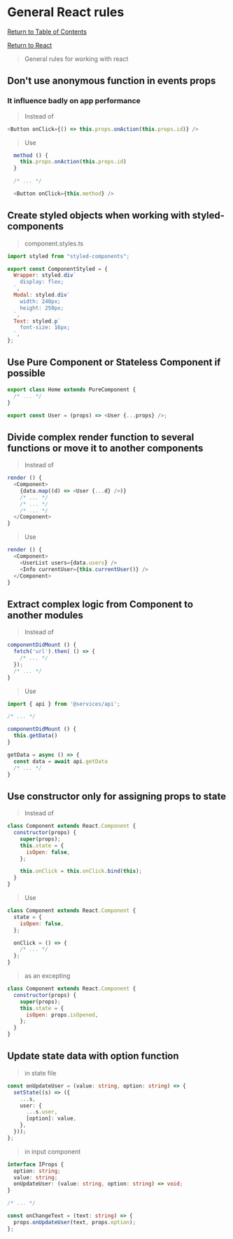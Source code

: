 # General React rules

[Return to Table of Contents](../../README.md)

[Return to React](README.md)

> General rules for working with react

## Don't use anonymous function in events props

### It influence badly on app performance

> Instead of

```javascript
<Button onClick={() => this.props.onAction(this.props.id)} />
```

> Use

```javascript
  method () {
    this.props.onAction(this.props.id)
  }

  /* ... */

  <Button onClick={this.method} />
```

## Create styled objects when working with styled-components

> component.styles.ts

```javascript
import styled from "styled-components";

export const ComponentStyled = {
  Wrapper: styled.div`
    display: flex;
  `,
  Modal: styled.div`
    width: 240px;
    height: 250px;
  `,
  Text: styled.p`
    font-size: 16px;
  `,
};
```

## Use Pure Component or Stateless Component if possible

```javascript
export class Home extends PureComponent {
  /* ... */
}

export const User = (props) => <User {...props} />;
```

## Divide complex render function to several functions or move it to another components

> Instead of

```javascript
render () {
  <Component>
    {data.map((d) => <User {...d} />)}
    /* ... */
    /* ... */
    /* ... */
  </Component>
}
```

> Use

```javascript
render () {
  <Component>
    <UserList users={data.users} />
    <Info currentUser={this.currentUser()} />
  </Component>
}
```

## Extract complex logic from Component to another modules

> Instead of

```javascript
componentDidMount () {
  fetch('url').then( () => {
    /* ... */
  });
  /* ... */
}
```

> Use

```javascript
import { api } from '@services/api';

/* ... */

componentDidMount () {
  this.getData()
}

getData = async () => {
  const data = await api.getData
  /* ... */
}
```

## Use constructor only for assigning props to state

> Instead of

```javascript
class Component extends React.Component {
  constructor(props) {
    super(props);
    this.state = {
      isOpen: false,
    };

    this.onClick = this.onClick.bind(this);
  }
}
```

> Use

```javascript
class Component extends React.Component {
  state = {
    isOpen: false,
  };

  onClick = () => {
    /* ... */
  };
}
```

> as an excepting

```javascript
class Component extends React.Component {
  constructor(props) {
    super(props);
    this.state = {
      isOpen: props.isOpened,
    };
  }
}
```

## Update state data with option function

> in state file

```typescript
const onUpdateUser = (value: string, option: string) => {
  setState((s) => ({
    ...s,
    user: {
      ...s.user,
      [option]: value,
    },
  }));
};
```

> in input component

```typescript
interface IProps {
  option: string;
  value: string;
  onUpdateUser: (value: string, option: string) => void;
}

/* ... */

const onChangeText = (text: string) => {
  props.onUpdateUser(text, props.option);
};
```


